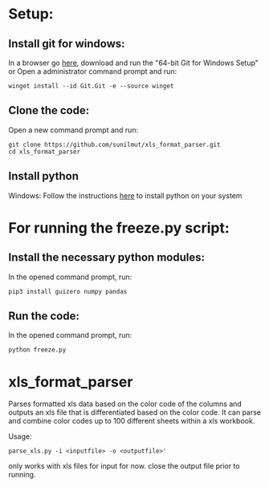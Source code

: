 # Setup:
## Install git for windows:
In a browser go [here](https://git-scm.com/download/win), download and run the "64-bit Git for Windows Setup"
or
Open a administrator command prompt and run:

```
winget install --id Git.Git -e --source winget
```

## Clone the code:
Open a new command prompt and run:

```
git clone https://github.com/sunilmut/xls_format_parser.git
cd xls_format_parser
```

## Install python
Windows:
Follow the instructions [here](https://docs.microsoft.com/en-us/windows/python/scripting) to install python
on your system

# For running the freeze.py script:
## Install the necessary python modules:
In the opened command prompt, run:

```
pip3 install guizero numpy pandas
```

## Run the code:
In the opened command prompt, run:

```
python freeze.py
```

# xls_format_parser
Parses formatted xls data based on the color code of the columns
and outputs an xls file that is differentiated based on the color
code.
It can parse and combine color codes up to 100 different sheets
within a xls workbook.

Usage:
```
parse_xls.py -i <inputfile> -o <outputfile>'
```

only works with xls files for input for now.
close the output file prior to running.
